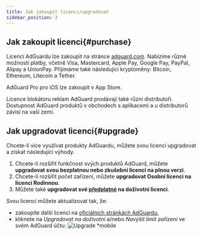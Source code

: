 ```yaml
---
title: Jak zakoupit licenci/upgradovat
sidebar_position: 2
---
```


## Jak zakoupit licenci{#purchase}

Licenci AdGuardu lze zakoupit na stránce [adguard.com](https://adguard.com/license.html). Nabízíme různé možnosti platby, včetně Visa, Mastercard, Apple Pay, Google Pay, PayPal, Alipay a UnionPay. Přijímáme také následující kryptoměny: Bitcoin, Ethereum, Litecoin a Tether.

AdGuard Pro pro iOS lze zakoupit v App Store.

Licence blokátoru reklam AdGuard prodávají také různí distributoři. Dostupnost AdGuard produktů v obchodech s aplikacemi a u distributorů závisí na vaší zemi.

## Jak upgradovat licenci{#upgrade}

Chcete-li více využívat produkty AdGuardu, můžete svou licenci upgradovat a získat následující výhody.

1. Chcete-li rozšířit funkčnost svých produktů AdGuard, můžete **upgradovat svou bezplatnou nebo zkušební licenci na plnou verzi**.
2. Chcete-li rozšířit počet zařízení, můžete **upgradovat Osobní licenci na licenci Rodinnou**.
3. Můžete také **upgradovat své [předplatné](../what-is) na doživotní licenci**.

Svou licenci můžete aktualizovat tak, že:
  * zakoupíte další licenci na [oficiálních stránkách AdGuardu](https://adguard.com),
  * kliknete na *Upgradovat na doživotní* a/nebo *Navýšit limit zařízení* ve svém AdGuard účtu: ![Upgrade *mobile](https://cdn.adtidy.org/content/kb/ad_blocker/general/newaccount-upgrade.png)
